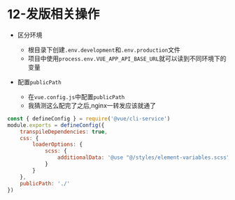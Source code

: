# 12-发版相关操作

- 区分环境
  - 根目录下创建`.env.development`和`.env.production`文件
  - 项目中使用`process.env.VUE_APP_API_BASE_URL`就可以读到不同环境下的变量

- 配置`publicPath`
  - 在`vue.config.js`中配置`publicPath`
  - 我猜测这么配完了之后,nginx一转发应该就通了

```javascript
const { defineConfig } = require('@vue/cli-service')
module.exports = defineConfig({
    transpileDependencies: true,
    css: {
        loaderOptions: {
            scss: {
                additionalData: '@use "@/styles/element-variables.scss" as *;'
            }
        }
    },
    publicPath: './'
})
```
